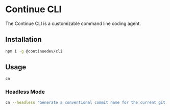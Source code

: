 # Continue CLI

The Continue CLI is a customizable command line coding agent.

## Installation

```bash
npm i -g @continuedev/cli
```

## Usage

```bash
cn
```

### Headless Mode

```bash
cn --headless "Generate a conventional commit name for the current git changes."
```
